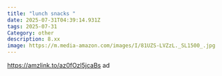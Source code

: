 ```yaml
---
title: "lunch snacks "
date: 2025-07-31T04:39:14.931Z
tags: 2025-07-31
Category: other
description: 8.xx
image: https://m.media-amazon.com/images/I/81UZS-LVZzL._SL1500_.jpg
---
```

https://amzlink.to/az0fOzl5jcaBs ad